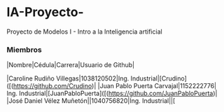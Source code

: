 # IA-Proyecto-
Proyecto de Modelos I - Intro a la Inteligencia artificial

### Miembros
|Nombre|Cédula|Carrera|Usuario de Github|

|Caroline Rudiño Villegas|1038120502|Ing. Industrial|[Crudino]([(https://github.com/Crudino)|
|Juan Pablo Puerta Carvajal|1152222776| Ing. Industrial|[JuanPabloPuerta]([(https://github.com/JuanPabloPuerta)|
|José Daniel Vélez Muñetón||1040756820|Ing. Industrial||[
